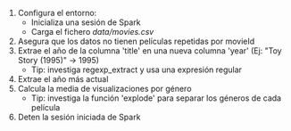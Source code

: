 1. Configura el entorno:
    - Inicializa una sesión de Spark
    - Carga el fichero *data/movies.csv*
2. Asegura que los datos no tienen películas repetidas por movieId
3. Extrae el año de la columna 'title' en una nueva columna 'year' (Ej: "Toy Story (1995)" → 1995)
    - Tip: investiga regexp_extract y usa una expresión regular
4. Extrae el año más actual
5. Calcula la media de visualizaciones por género
    - Tip: investiga la función 'explode' para separar los géneros de cada película
6. Deten la sesión iniciada de Spark